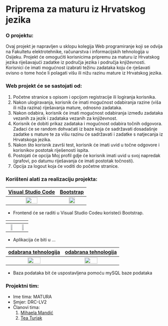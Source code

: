 # Priprema za maturu iz Hrvatskog jezika

### O projektu:
Ovaj projekt je napravljen u sklopu kolegija Web programiranje koji se odvija na Fakultetu elektrotehnike, računarstva i informacijskih tehnologija u Osijeku. 
Projekt će omogućiti korisnicima pripremu za maturu iz Hrvatskog jezika riješavajući zadatke iz područja jezika i područja književnosti.
Korisnici će imati mogućnost izabrati težinu zadataka koju će rješavati ovisno o tome hoće li polagati višu ili nižu razinu mature iz Hrvatskog jezika.

### Web projekt će se sastojati od:
1. Početne stranice s opisom i opcijom registracije ili logiranja korisnika.
2. Nakon ulogiravanja, korisnik će imati mogućnost odabiranja razine (viša ili niža razina) riješavanja mature, odnosno zadataka.
3. Nakon odabira, korisnik će imati mogućnost odabiranja između zadataka vezanih za jezik i zadataka vezanih za književnost.
4. Korisnik će dobiti prikaz zadataka i mogućnost odabira točnih odgovora. Zadaci će se random dohvaćati iz baze koja će sadržavati dosadašnje zadatke s mature te za višu razinu će sadržavati i zadatke s natjecanja iz Hrvatskoga jezika.
5. Nakon što korisnik završi test, korisnik će imati uvid u točne odgovore i korisnikov postotak riješenosti ispita.
6. Postojati će opcija Moj profil gdje će korisnik imati uvid u svoj napredak (grafovi, po datumu riješavanja će imati postotak točnosti).
7. Opcija za logout koja će voditi do početne stranice.

### Korišteni alati za realizaciju projekta:

[Visual Studio Code](https://code.visualstudio.com/)           | [Bootstrap](https://getbootstrap.com/)
:----------------------------:|:-------------------------:
<img src="https://code.visualstudio.com/assets/apple-touch-icon.png" width=50% height=50%>  |  <img src="https://cdn.iconscout.com/icon/free/png-256/bootstrap-6-1175203.png" width=50% height=50%>

- Frontend će se raditi u Visual Studio Codeu koristeći Bootstrap.

[]()     | []()
:--------------------------------:|:----------------------------------------------:
<img src="" width=50% height=50%>  |  <img src="" width=50% height=50%>

- Aplikacija će biti u ...

[odabrana tehnologija](https://www.google.com/)     | [odabrana tehnologija](https://www.google.com/)
:--------------------------------:|:----------------------------------------------:
<img src="?????" width=50% height=50%>  |  <img src="????" width=50% height=50%>

- Baza podataka bit će uspostavljena pomoću mySQL baze podataka

### Projektni tim:

+ Ime tima: MATURA
+ Smjer: DRC-LV2
+ Članovi tima:
    1. [Mihaela Mandić](https://github.com/mihaelamandic)
    2. [Tea Turjak](https://github.com/TeaTurjak)





